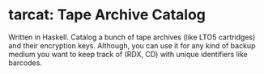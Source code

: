 # tarcat: Tape Archive Catalog

Written in Haskell. Catalog a bunch of tape archives (like LTO5 cartridges) and
their encryption keys. Although, you can use it for any kind of backup medium
you want to keep track of (RDX, CD) with unique identifiers like barcodes.

